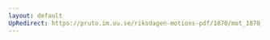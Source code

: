 ```yaml
---
layout: default
UpRedirect: https://pruto.im.uu.se/riksdagen-motions-pdf/1870/mot_1870__ak__42/mot_1870__ak__42-002.pdf
---
```


